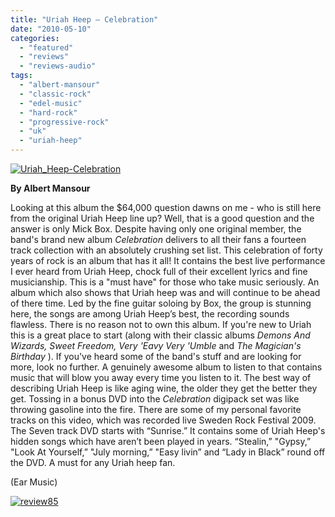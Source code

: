 ```yaml
---
title: "Uriah Heep – Celebration"
date: "2010-05-10"
categories: 
  - "featured"
  - "reviews"
  - "reviews-audio"
tags: 
  - "albert-mansour"
  - "classic-rock"
  - "edel-music"
  - "hard-rock"
  - "progressive-rock"
  - "uk"
  - "uriah-heep"
---
```


[![Uriah_Heep-Celebration](http://www.hellbound.ca/wp-content/uploads/2010/05/Uriah_Heep-Celebration.jpg "Uriah_Heep-Celebration")](http://www.hellbound.ca/wp-content/uploads/2010/05/Uriah_Heep-Celebration.jpg)

**By Albert Mansour**

Looking at this album the $64,000 question dawns on me - who is still here from the original Uriah Heep line up? Well, that is a good question and the answer is only Mick Box. Despite having only one original member, the band's brand new album _Celebration_ delivers to all their fans a fourteen track collection with an absolutely crushing set list. This celebration of forty years of rock is an album that has it all! It contains the best live performance I ever heard from Uriah Heep, chock full of their excellent lyrics and fine musicianship. This is a "must have" for those who take music seriously. An album which also shows that Uriah heep was and will continue to be ahead of there time. Led by the fine guitar soloing by Box, the group is stunning here, the songs are among Uriah Heep’s best, the recording sounds flawless. There is no reason not to own this album. If you're new to Uriah this is a great place to start (along with their classic albums _Demons And Wizards, Sweet Freedom, Very 'Eavy Very 'Umble_ and _The Magician's Birthday_ ). If you've heard some of the band's stuff and are looking for more, look no further. A genuinely awesome album to listen to that contains music that will blow you away every time you listen to it. The best way of describing Uriah Heep is like aging wine, the older they get the better they get. Tossing in a bonus DVD into the _Celebration_ digipack set was like throwing gasoline into the fire. There are some of my personal favorite tracks on this video, which was recorded live Sweden Rock Festival 2009. The Seven track DVD starts with “Sunrise.” It contains some of Uriah Heep's hidden songs which have aren’t been played in years. “Stealin,” "Gypsy,” "Look At Yourself,” "July morning,” "Easy livin” and “Lady in Black” round off the DVD. A must for any Uriah heep fan.

(Ear Music)

[![review85](http://www.hellbound.ca/wp-content/uploads/2009/05/review85.png "review85")](http://www.hellbound.ca/wp-content/uploads/2009/05/review85.png)
